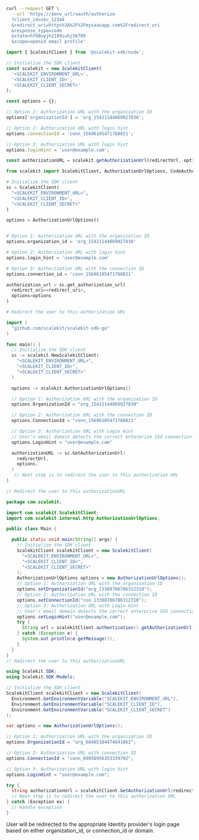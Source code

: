 <CodeWithHeader method="get" endpoint="/oauth/authorize">
<Tabs groupId="tech-stack" querystring>
<TabItem value="curl" label="cURL">

```bash showLineNumbers
curl --request GET \
  --url 'https://$env_url/oauth/authorize
  ?client_id=skc_12344
  &redirect_uri=https%3A%2F%2Fmysaasapp.com%2Fredirect_uri
  &response_type=code
  &state=hf68uyjh2189iuhj56789
  &scope=openid email profile'
```

</TabItem>

<TabItem value="nodejs" label="Node.js">

```javascript showLineNumbers
import { ScalekitClient } from '@scalekit-sdk/node';

// Initialize the SDK client
const scalekit = new ScalekitClient(
  '<SCALEKIT_ENVIRONMENT_URL>',
  '<SCALEKIT_CLIENT_ID>',
  '<SCALEKIT_CLIENT_SECRET>'
);

const options = {};

// Option 1: Authorization URL with the organization ID
options['organizationId'] = 'org_15421144869927830';

// Option 2: Authorization URL with login hint
options.connectionId = 'conn_15696105471768821';

// Option 3: Authorization URL with login hint
options.loginHint = 'user@example.com';

const authorizationURL = scalekit.getAuthorizationUrl(redirectUrl, options);
```

</TabItem>

<TabItem value="py" label="Python">

```python showLineNumbers
from scalekit import ScalekitClient, AuthorizationUrlOptions, CodeAuthenticationOptions

# Initialize the SDK client
sc = ScalekitClient(
  "<SCALEKIT_ENVIRONMENT_URL>",
  "<SCALEKIT_CLIENT_ID>",
  "<SCALEKIT_CLIENT_SECRET>"
)

options = AuthorizationUrlOptions()


# Option 1: Authorization URL with the organization ID
options.organization_id = 'org_15421144869927830'

# Option 2: Authorization URL with login hint
options.login_hint = 'user@example.com'

# Option 3: Authorization URL with the connection ID
options.connection_id = 'conn_15696105471768821'

authorization_url = sc.get_authorization_url(
  redirect_uri=<redirect_uri>,
  options=options
)

# Redirect the user to this authorization URL
```

</TabItem>

<TabItem value="golang" label="Go">

```go showLineNumbers
import (
  "github.com/scalekit/scalekit-sdk-go"
)

func main() {
  // Initialize the SDK client
  sc := scalekit.NewScalekitClient(
    "<SCALEKIT_ENVIRONMENT_URL>",
    "<SCALEKIT_CLIENT_ID>",
    "<SCALEKIT_CLIENT_SECRET>"
  )

  options := scalekit.AuthorizationUrlOptions{}

  // Option 1: Authorization URL with the organization ID
  options.OrganizationId = "org_15421144869927830"

  // Option 2: Authorization URL with the connection ID
  options.ConnectionId = "conn_15696105471768821"

  // Option 3: Authorization URL with Login Hint
  // User's email domain detects the correct enterprise SSO connection.
  options.LoginHint = "user@example.com"

  authorizationURL := sc.GetAuthorizationUrl(
    redirectUrl,
    options,
  )
   // Next step is to redirect the user to this authorization URL
}

// Redirect the user to this authorizationURL
```

</TabItem>

<TabItem value="java" label="Java">

```java showLineNumbers
package com.scalekit;

import com.scalekit.ScalekitClient;
import com.scalekit.internal.http.AuthorizationUrlOptions;

public class Main {

  public static void main(String[] args) {
    // Initialize the SDK client
    ScalekitClient scalekitClient = new ScalekitClient(
      "<SCALEKIT_ENVIRONMENT_URL>",
      "<SCALEKIT_CLIENT_ID>",
      "<SCALEKIT_CLIENT_SECRET>"
    );
    AuthorizationUrlOptions options = new AuthorizationUrlOptions();
    // Option 1: Authorization URL with the organization ID
    options.setOrganizationId("org_13388706786312310");
    // Option 2: Authorization URL with the connection ID
    options.setConnectionId("con_13388706786312310");
    // Option 3: Authorization URL with Login Hint
    // User's email domain detects the correct enterprise SSO connection.
    options.setLoginHint("user@example.com");
    try {
      String url = scalekitClient.authentication().getAuthorizationUrl(redirectUrl, options).toString();
    } catch (Exception e) {
      System.out.println(e.getMessage());
    }
  }
}
// Redirect the user to this authorizationURL

```

</TabItem>

<TabItem value="dotnet" label=".NET">

```csharp showLineNumbers
using Scalekit.SDK;
using Scalekit.SDK.Models;

// Initialize the SDK client
ScalekitClient scalekitClient = new ScalekitClient(
  Environment.GetEnvironmentVariable("SCALEKIT_ENVIRONMENT_URL"),
  Environment.GetEnvironmentVariable("SCALEKIT_CLIENT_ID"),
  Environment.GetEnvironmentVariable("SCALEKIT_CLIENT_SECRET")
);

var options = new AuthorizationUrlOptions();

// Option 1: Authorization URL with the organization ID
options.OrganizationId = "org_68485184474841862";

// Option 2: Authorization URL with connection ID
options.ConnectionId = "conn_69058956353339702";

// Option 3: Authorization URL with login hint
options.LoginHint = "user@example.com";

try {
  string authorizationUrl = scalekitClient.GetAuthorizationUrl(redirectUrl, options);
  // Next step is to redirect the user to this authorization URL
} catch (Exception ex) {
  // Handle exception
}
```

</TabItem>

</Tabs>
</CodeWithHeader>
<CodeWithHeader title="Response">

User will be redirected to the appropriate Identity provider's login page based on either organization_id, or
connection_id or domain.

</CodeWithHeader>
